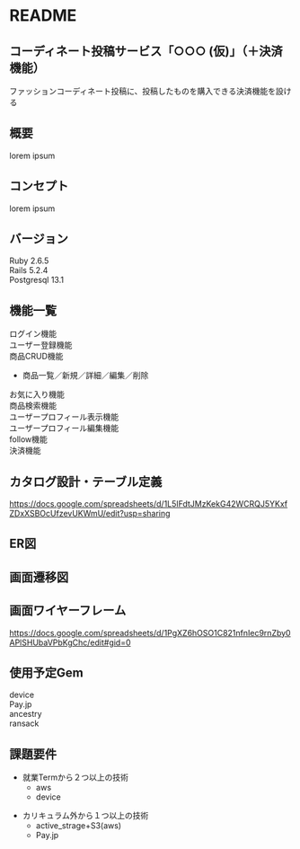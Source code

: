 # README

## コーディネート投稿サービス「○○○ (仮)」（＋決済機能）　

ファッションコーディネート投稿に、投稿したものを購入できる決済機能を設ける

## 概要
lorem ipsum

## コンセプト
lorem ipsum

## バージョン
Ruby 2.6.5  
Rails 5.2.4  
Postgresql 13.1  

## 機能一覧  
ログイン機能  
ユーザー登録機能  
商品CRUD機能
- 商品一覧／新規／詳細／編集／削除  

お気に入り機能  
商品検索機能  
ユーザープロフィール表示機能  
ユーザープロフィール編集機能  
follow機能  
決済機能  

## カタログ設計・テーブル定義
https://docs.google.com/spreadsheets/d/1L5IFdtJMzKekG42WCRQJ5YKxfZDxXSBOcUfzevUKWmU/edit?usp=sharing

## ER図

## 画面遷移図

## 画面ワイヤーフレーム
https://docs.google.com/spreadsheets/d/1PgXZ6hOSO1C821nfnIec9rnZby0APlSHUbaVPbKgChc/edit#gid=0

## 使用予定Gem

device  
Pay.jp  
ancestry  
ransack  


## 課題要件
* 就業Termから２つ以上の技術  
  * aws
  * device
- カリキュラム外から１つ以上の技術  
  - active_strage+S3(aws)
  - Pay.jp
